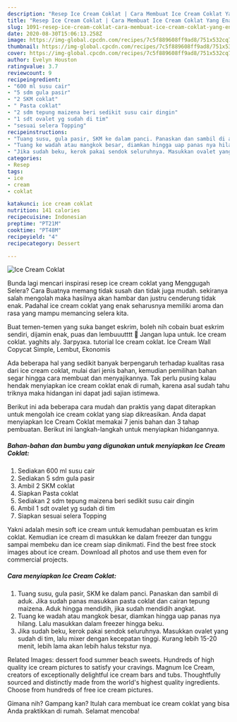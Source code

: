 ```yaml
---
description: "Resep Ice Cream Coklat | Cara Membuat Ice Cream Coklat Yang Enak Banget"
title: "Resep Ice Cream Coklat | Cara Membuat Ice Cream Coklat Yang Enak Banget"
slug: 1091-resep-ice-cream-coklat-cara-membuat-ice-cream-coklat-yang-enak-banget
date: 2020-08-30T15:06:13.258Z
image: https://img-global.cpcdn.com/recipes/7c5f889608ff9ad8/751x532cq70/ice-cream-coklat-foto-resep-utama.jpg
thumbnail: https://img-global.cpcdn.com/recipes/7c5f889608ff9ad8/751x532cq70/ice-cream-coklat-foto-resep-utama.jpg
cover: https://img-global.cpcdn.com/recipes/7c5f889608ff9ad8/751x532cq70/ice-cream-coklat-foto-resep-utama.jpg
author: Evelyn Houston
ratingvalue: 3.7
reviewcount: 9
recipeingredient:
- "600 ml susu cair"
- "5 sdm gula pasir"
- "2 SKM coklat"
- " Pasta coklat"
- "2 sdm tepung maizena beri sedikit susu cair dingin"
- "1 sdt ovalet yg sudah di tim"
- "sesuai selera Topping"
recipeinstructions:
- "Tuang susu, gula pasir, SKM ke dalam panci. Panaskan dan sambil di aduk. Jika sudah panas masukkan pasta coklat dan cairan tepung maizena. Aduk hingga mendidih, jika sudah mendidih angkat."
- "Tuang ke wadah atau mangkok besar, diamkan hingga uap panas nya hilang. Lalu masukkan dalam freezer hingga beku."
- "Jika sudah beku, kerok pakai sendok seluruhnya. Masukkan ovalet yang sudah di tim, lalu mixer dengan kecepatan tinggi. Kurang lebih 15-20 menit, lebih lama akan lebih halus tekstur nya."
categories:
- Resep
tags:
- ice
- cream
- coklat

katakunci: ice cream coklat 
nutrition: 141 calories
recipecuisine: Indonesian
preptime: "PT21M"
cooktime: "PT48M"
recipeyield: "4"
recipecategory: Dessert

---
```



![Ice Cream Coklat](https://img-global.cpcdn.com/recipes/7c5f889608ff9ad8/751x532cq70/ice-cream-coklat-foto-resep-utama.jpg)

Bunda lagi mencari inspirasi resep ice cream coklat yang Menggugah Selera? Cara Buatnya memang tidak susah dan tidak juga mudah. sekiranya salah mengolah maka hasilnya akan hambar dan justru cenderung tidak enak. Padahal ice cream coklat yang enak seharusnya memiliki aroma dan rasa yang mampu memancing selera kita.

Buat temen-temen yang suka banget eskrim, boleh nih cobain buat eskrim sendiri, dijamin enak, puas dan lembuuutttt 🥰 Jangan lupa untuk. Ice cream coklat. yaghits aly. Загрузка. tutorial Ice cream coklat. Ice Cream Wall Copycat Simple, Lembut, Ekonomis

Ada beberapa hal yang sedikit banyak berpengaruh terhadap kualitas rasa dari ice cream coklat, mulai dari jenis bahan, kemudian pemilihan bahan segar hingga cara membuat dan menyajikannya. Tak perlu pusing kalau hendak menyiapkan ice cream coklat enak di rumah, karena asal sudah tahu triknya maka hidangan ini dapat jadi sajian istimewa.


Berikut ini ada beberapa cara mudah dan praktis yang dapat diterapkan untuk mengolah ice cream coklat yang siap dikreasikan. Anda dapat menyiapkan Ice Cream Coklat memakai 7 jenis bahan dan 3 tahap pembuatan. Berikut ini langkah-langkah untuk menyiapkan hidangannya.

<!--inarticleads1-->

##### Bahan-bahan dan bumbu yang digunakan untuk menyiapkan Ice Cream Coklat:

1. Sediakan 600 ml susu cair
1. Sediakan 5 sdm gula pasir
1. Ambil 2 SKM coklat
1. Siapkan  Pasta coklat
1. Sediakan 2 sdm tepung maizena beri sedikit susu cair dingin
1. Ambil 1 sdt ovalet yg sudah di tim
1. Siapkan sesuai selera Topping


Yakni adalah mesin soft ice cream untuk kemudahan pembuatan es krim coklat. Kemudian ice cream di masukkan ke dalam freezer dan tunggu sampai membeku dan ice cream siap dinikmati. Find the best free stock images about ice cream. Download all photos and use them even for commercial projects. 

<!--inarticleads2-->

##### Cara menyiapkan Ice Cream Coklat:

1. Tuang susu, gula pasir, SKM ke dalam panci. Panaskan dan sambil di aduk. Jika sudah panas masukkan pasta coklat dan cairan tepung maizena. Aduk hingga mendidih, jika sudah mendidih angkat.
1. Tuang ke wadah atau mangkok besar, diamkan hingga uap panas nya hilang. Lalu masukkan dalam freezer hingga beku.
1. Jika sudah beku, kerok pakai sendok seluruhnya. Masukkan ovalet yang sudah di tim, lalu mixer dengan kecepatan tinggi. Kurang lebih 15-20 menit, lebih lama akan lebih halus tekstur nya.


Related Images: dessert food summer beach sweets. Hundreds of high quality ice cream pictures to satisfy your cravings. Magnum Ice Cream, creators of exceptionally delightful ice cream bars and tubs. Thoughtfully sourced and distinctly made from the world&#39;s highest quality ingredients. Choose from hundreds of free ice cream pictures. 

Gimana nih? Gampang kan? Itulah cara membuat ice cream coklat yang bisa Anda praktikkan di rumah. Selamat mencoba!
